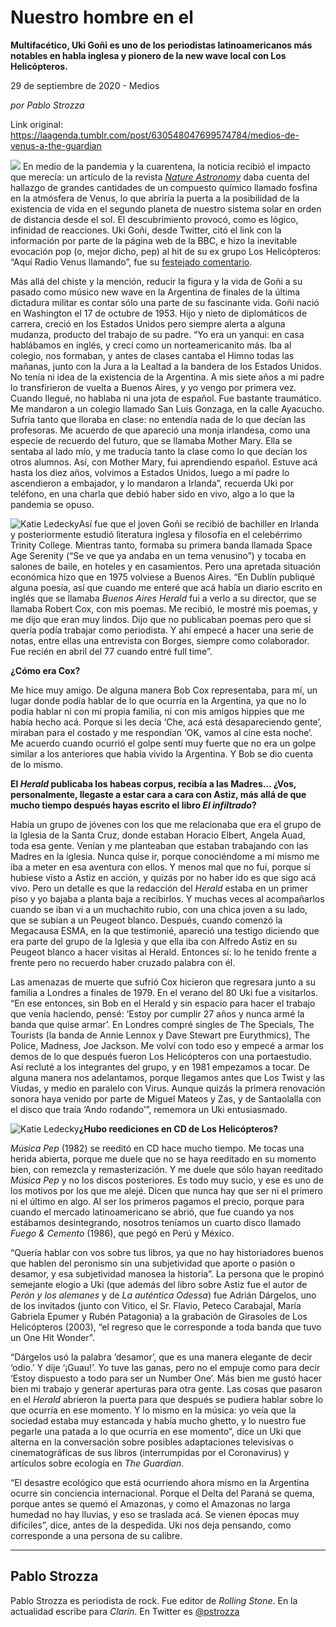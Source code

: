 # Nuestro hombre en el

**Multifacético, Uki Goñi es uno de los periodistas latinoamericanos más notables en habla inglesa y pionero de la new wave local con Los Helicópteros.**

29 de septiembre de 2020 - Medios

_por Pablo Strozza_

Link original: https://laagenda.tumblr.com/post/630548047699574784/medios-de-venus-a-the-guardian

![](https://64.media.tumblr.com/f644c46a044c9a8427e34247cf833704/3928df0b242fd11e-9b/s500x750/6f8a1ce6aad5282bcfa7a04d9886f6a9eb5b65a2.jpg)
En medio de la pandemia y la cuarentena, la noticia recibió el impacto que merecía: un artículo de la revista [*Nature Astronomy*](https://t.umblr.com/redirect?z=https%3A%2F%2Fwww.nature.com%2Farticles%2Fs41550-020-1174-4&t=YjY4OGE1MjI3NjM2N2EzZTYyNzNjYjUxMzVjYTFkNDIwOWVjYzk5ZSxGZkdRNVhYaA%3D%3D&b=t%3AXDz46txpppLgDp7rJlWQpw&p=https%3A%2F%2Flaagenda.tumblr.com%2Fpost%2F630548047699574784%2Fmedios-de-venus-a-the-guardian&m=1&ts=1705436663) daba cuenta del hallazgo de grandes cantidades de un compuesto químico llamado fosfina en la atmósfera de Venus, lo que abriría la puerta a la posibilidad de la existencia de vida en el segundo planeta de nuestro sistema solar en orden de distancia desde el sol. El descubrimiento provocó, como es lógico, infinidad de reacciones. Uki Goñi, desde Twitter, citó el link con la información por parte de la página web de la BBC, e hizo la inevitable evocación pop (o, mejor dicho, pep) al hit de su ex grupo Los Helicópteros: “Aquí Radio Venus llamando”, fue su [festejado comentario](https://twitter.com/ukigoni/status/1305524713578467329).

Más allá del chiste y la mención, reducir la figura y la vida de Goñi a su pasado como músico new wave en la Argentina de finales de la última dictadura militar es contar sólo una parte de su fascinante vida. Goñi nació en Washington el 17 de octubre de 1953. Hijo y nieto de diplomáticos de carrera, creció en los Estados Unidos pero siempre alerta a alguna mudanza, producto del trabajo de su padre. “Yo era un yanqui: en casa hablábamos en inglés, y crecí como un norteamericanito más. Iba al colegio, nos formaban, y antes de clases cantaba el Himno todas las mañanas, junto con la Jura a la Lealtad a la bandera de los Estados Unidos. No tenía ni idea de la existencia de la Argentina. A mis siete años a mi padre lo transfirieron de vuelta a Buenos Aires, y yo vengo por primera vez. Cuando llegué, no hablaba ni una jota de español. Fue bastante traumático. Me mandaron a un colegio llamado San Luis Gonzaga, en la calle Ayacucho. Sufría tanto que lloraba en clase: no entendía nada de lo que decían las profesoras. Me acuerdo de que apareció una monja irlandesa, como una especie de recuerdo del futuro, que se llamaba Mother Mary. Ella se sentaba al lado mío, y me traducía tanto la clase como lo que decían los otros alumnos. Así, con Mother Mary, fui aprendiendo español. Estuve acá hasta los diez años, volvimos a Estados Unidos, luego a mi padre lo ascendieron a embajador, y lo mandaron a Irlanda”, recuerda Uki por teléfono, en una charla que debió haber sido en vivo, algo a lo que la pandemia se opuso.

![Katie Ledecky](https://64.media.tumblr.com/0c88dcbca2cb84aba2c6ac3faabf51ce/3928df0b242fd11e-6e/s400x600/70f3be74cf2fc9d3ab3a4d5b7fd0fae426236a88.jpg)Así fue que el joven Goñi se recibió de bachiller en Irlanda y posteriormente estudió literatura inglesa y filosofía en el celebérrimo Trinity College. Mientras tanto, formaba su primera banda llamada Space Age Serenity (“Se ve que ya andaba en un tema venusino”) y tocaba en salones de baile, en hoteles y en casamientos. Pero una apretada situación económica hizo que en 1975 volviese a Buenos Aires. “En Dublín publiqué alguna poesía, así que cuando me enteré que acá había un diario escrito en inglés que se llamaba *Buenos Aires Herald* fui a verlo a su director, que se llamaba Robert Cox, con mis poemas. Me recibió, le mostré mis poemas, y me dijo que eran muy lindos. Dijo que no publicaban poemas pero que si quería podía trabajar como periodista. Y ahí empecé a hacer una serie de notas, entre ellas una entrevista con Borges, siempre como colaborador. Fue recién en abril del 77 cuando entré full time”. 

**¿Cómo era Cox?**

Me hice muy amigo. De alguna manera Bob Cox representaba, para mí, un lugar donde podía hablar de lo que ocurría en la Argentina, ya que no lo podía hablar ni con mi propia familia, ni con mis amigos hippies que me había hecho acá. Porque si les decía ‘Che, acá está desapareciendo gente’, miraban para el costado y me respondían ‘OK, vamos al cine esta noche’. Me acuerdo cuando ocurrió el golpe sentí muy fuerte que no era un golpe similar a los anteriores que había vivido la Argentina. Y Bob se dio cuenta de lo mismo. 

**El *Herald* publicaba los habeas corpus, recibía a las Madres… ¿Vos, personalmente, llegaste a estar cara a cara con Astiz, más allá de que mucho tiempo después hayas escrito el libro *El infiltrado*?**

Había un grupo de jóvenes con los que me relacionaba que era el grupo de la Iglesia de la Santa Cruz, donde estaban Horacio Elbert, Angela Auad, toda esa gente. Venían y me planteaban que estaban trabajando con las Madres en la iglesia. Nunca quise ir, porque conociéndome a mí mismo me iba a meter en esa aventura con ellos. Y menos mal que no fui, porque sí hubiese visto a Astiz en acción, y quizás por no haber ido es que sigo acá vivo. Pero un detalle es que la redacción del *Herald* estaba en un primer piso y yo bajaba a planta baja a recibirlos. Y muchas veces al acompañarlos cuando se iban vi a un muchachito rubio, con una chica joven a su lado, que se subían a un Peugeot blanco. Después, cuando comenzó la Megacausa ESMA, en la que testimonié, apareció una testigo diciendo que era parte del grupo de la Iglesia y que ella iba con Alfredo Astiz en su Peugeot blanco a hacer visitas al Herald. Entonces sí: lo he tenido frente a frente pero no recuerdo haber cruzado palabra con él. 

Las amenazas de muerte que sufrió Cox hicieron que regresara junto a su familia a Londres a finales de 1979. En el verano del 80 Uki fue a visitarlos. “En ese entonces, sin Bob en el Herald y sin espacio para hacer el trabajo que venía haciendo, pensé: ‘Estoy por cumplir 27 años y nunca armé la banda que quise armar’. En Londres compré singles de The Specials, The Tourists (la banda de Annie Lennox y Dave Stewart pre Eurythmics), The Police, Madness, Joe Jackson. Me volví con todo eso y empecé a armar los demos de lo que después fueron Los Helicópteros con una portaestudio. Así recluté a los integrantes del grupo, y en 1981 empezamos a tocar. De alguna manera nos adelantamos, porque llegamos antes que Los Twist y las Viudas, y medio en paralelo con Virus. Aunque quizás la primera renovación sonora haya venido por parte de Miguel Mateos y Zas, y de Santaolalla con el disco que traía ‘Ando rodando’”, rememora un Uki entusiasmado. 

![Katie Ledecky](https://64.media.tumblr.com/c4fb4af9f9fb4a4b5ee1b5a6109754d8/3928df0b242fd11e-20/s400x600/bbef1967d6799baa987e39e21ef45547510a51d3.jpg)**¿Hubo reediciones en CD de Los Helicópteros?**

*Música Pep* (1982) se reeditó en CD hace mucho tiempo. Me tocas una herida abierta, porque me duele que no se haya reeditado en su momento bien, con remezcla y remasterización. Y me duele que sólo hayan reeditado *Música Pep* y no los discos posteriores. Es todo muy sucio, y ese es uno de los motivos por los que me alejé. Dicen que nunca hay que ser ni el primero ni el último en algo. Al ser los primeros pagamos el precio, porque para cuando el mercado latinoamericano se abrió, que fue cuando ya nos estábamos desintegrando, nosotros teníamos un cuarto disco llamado *Fuego & Cemento* (1986), que pegó en Perú y México.

“Quería hablar con vos sobre tus libros, ya que no hay historiadores buenos que hablen del peronismo sin una subjetividad que aporte o pasión o desamor, y esa subjetividad manosea la historia”. La persona que le propinó semejante elogio a Uki (que además del libro sobre Astiz fue el autor de *Perón y los alemanes* y de *La auténtica Odessa*) fue Adrián Dárgelos, uno de los invitados (junto con Vitico, el Sr. Flavio, Peteco Carabajal, María Gabriela Epumer y Rubén Patagonia) a la grabación de Girasoles de Los Helicópteros (2003), “el regreso que le corresponde a toda banda que tuvo un One Hit Wonder”.

“Dárgelos usó la palabra ‘desamor’, que es una manera elegante de decir ‘odio.’ Y dije ‘¡Guau!’. Yo tuve las ganas, pero no el empuje como para decir ‘Estoy dispuesto a todo para ser un Number One’. Más bien me gustó hacer bien mi trabajo y generar aperturas para otra gente. Las cosas que pasaron en el *Herald* abrieron la puerta para que después se pudiera hablar sobre lo que ocurría en ese momento. Y lo mismo en la música: yo veía que la sociedad estaba muy estancada y había mucho ghetto, y lo nuestro fue pegarle una patada a lo que ocurría en ese momento”, dice un Uki que alterna en la conversación sobre posibles adaptaciones televisivas o cinematográficas de sus libros (interrumpidas por el Coronavirus) y artículos sobre ecología en *The Guardian*.

“El desastre ecológico que está ocurriendo ahora mismo en la Argentina ocurre sin conciencia internacional. Porque el Delta del Paraná se quema, porque antes se quemó el Amazonas, y como el Amazonas no larga humedad no hay lluvias, y eso se traslada acá. Se vienen épocas muy difíciles”, dice, antes de la despedida. Uki nos deja pensando, como corresponde a una persona de su calibre. 

  




---

Pablo Strozza
-------------

 Pablo Strozza es periodista de rock. Fue editor de *Rolling Stone*. En la actualidad escribe para *Clarín*. En Twitter es [@pstrozza](https://twitter.com/pstrozza) 

